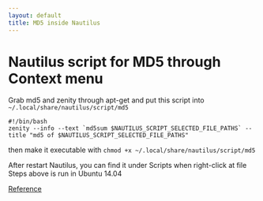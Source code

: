 ```yaml
---
layout: default
title: MD5 inside Nautilus
---
```

Nautilus script for MD5 through Context menu
============================================
Grab md5 and zenity through apt-get and put this script into `~/.local/share/nautilus/script/md5`

~~~
#!/bin/bash
zenity --info --text `md5sum $NAUTILUS_SCRIPT_SELECTED_FILE_PATHS` --title "md5 of $NAUTILUS_SCRIPT_SELECTED_FILE_PATHS"
~~~

then make it executable with `chmod +x ~/.local/share/nautilus/script/md5`

After restart Nautilus, you can find it under Scripts when right-click at file
Steps above is run in Ubuntu 14.04

[Reference](https://help.ubuntu.com/community/NautilusScriptsHowto)
